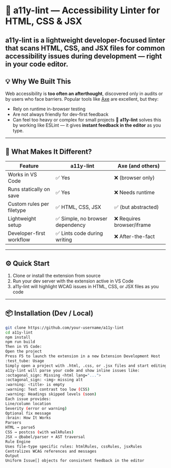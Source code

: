 # :test_tube: a11y-lint — Accessibility Linter for HTML, CSS & JSX
a11y-lint is a lightweight developer-focused linter that scans **HTML**, **CSS**, and **JSX** files for common accessibility issues **during development** — right in your code editor.
---
## :bulb: Why We Built This
Web accessibility is **too often an afterthought**, discovered only in audits or by users who face barriers. Popular tools like [Axe](https://www.deque.com/axe/) are excellent, but they:
- Rely on runtime in-browser testing
- Are not always friendly for dev-first feedback
- Can feel too heavy or complex for small projects
:wrench: **a11y-lint** solves this by working like ESLint — it gives **instant feedback in the editor** as you type.
---
## :rocket: What Makes It Different?
| Feature                  | a11y-lint                             | Axe (and others)         |
|--------------------------|---------------------------------------|--------------------------|
| Works in VS Code         | :white_check_mark: Yes                                 | :x: (browser only)         |
| Runs statically on save  | :white_check_mark: Yes                                 | :x: Needs runtime          |
| Custom rules per filetype| :white_check_mark: HTML, CSS, JSX                      | :white_check_mark: (but abstracted)       |
| Lightweight setup        | :white_check_mark: Simple, no browser dependency       | :x: Requires browser/iframe|
| Developer-first workflow | :white_check_mark: Lints code during writing           | :x: After-the-fact         |
---
## :gear: Quick Start
1. Clone or install the extension from source
2. Run your dev server with the extension active in VS Code
3. a11y-lint will highlight WCAG issues in HTML, CSS, or JSX files as you code
---
## :package: Installation (Dev / Local)
```bash
git clone https://github.com/your-username/a11y-lint
cd a11y-lint
npm install
npm run build
Then in VS Code:
Open the project
Press F5 to launch the extension in a new Extension Development Host
:test_tube: Usage
Simply open a project with .html, .css, or .jsx files and start editing.
a11y-lint will parse your code and show inline issues like:
:octagonal_sign: Missing <html lang="...">
:octagonal_sign: <img> missing alt
:warning: <title> is empty
:warning: Text contrast too low (CSS)
:warning: Headings skipped levels (soon)
Each issue provides:
Line/column location
Severity (error or warning)
Optional fix message
:brain: How It Works
Parsers
HTML → parse5
CSS → postcss (with walkRules)
JSX → @babel/parser + AST traversal
Rule Engine
Uses file-type specific rules: htmlRules, cssRules, jsxRules
Centralizes WCAG references and messages
Output
Uniform Issue[] objects for consistent feedback in the editor